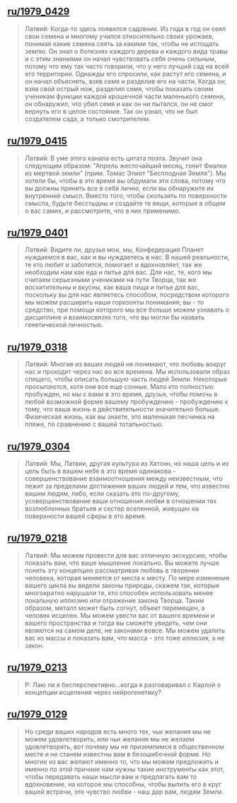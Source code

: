 ## [ru/1979_0429](ru/1979/1979_0429)


> Латвий: Когда-то здесь появился садовник. Из года в год он сеял свои семена и многому учился относительно своих урожаев, понимая какие семена сеять за какими так, чтобы не истощать землю. Он знал о болезнях каждого дерева и каждого вида травы и с этим знаниями он начал чувствовать себя очень сильным, потому что ему так часто говорили, что у него лучший сад на всей его территории. Однажды его спросили, как растут его семена, и он начал объяснять, взяв семя и разделив его на части. Когда он, взяв свой острый нож, разделил семя, чтобы показать своим ученикам функции каждой крошечной части маленького семени, он обнаружил, что убил семя и как он ни пытался, он не смог вернуть его в целое состояние. Так он узнал, что не был создателем сада, а только смотрителем.

[<i class="fas fa-file-pdf"></i>](http://llresearch.org/transcripts/issues/1979_russian/1979_0429.aspx) [<i class="fas fa-external-link-alt"></i>](http://llresearch.org/transcripts/issues/1979_russian/1979_0429.aspx)
 

## [ru/1979_0415](ru/1979/1979_0415)


> Латвий: В уме этого канала есть цитата поэта. Звучит она следующим образом: "Апрель жесточайший месяц, гонит Фиалки из мертвой земли" (прим. Томас Элиот "Бесплодная Земля"). Мы хотели бы, чтобы в это время вы обдумали эти слова, потому что вы должны принять все в себя лично, если вы обнаружите их внутренний смысл. Вместо того, чтобы скользить по поверхности смысла, будьте бесстыдны и создайте те вещи, которые в общем о вас самих, и рассмотрите, что в них применимо.

[<i class="fas fa-file-pdf"></i>](http://llresearch.org/transcripts/issues/1979_russian/1979_0415.aspx) [<i class="fas fa-external-link-alt"></i>](http://llresearch.org/transcripts/issues/1979_russian/1979_0415.aspx)
 

## [ru/1979_0401](ru/1979/1979_0401)


> Латвий: Видите ли, друзья мои, мы, Конфедерация Планет нуждаемся в вас, как и вы нуждаетесь в нас. В нашей реальности, те кто любит и заботится, помогает и вдохновляет, так же необходим нам как еда и питье для вас. Для нас, те, кого мы считаем серьезными учениками на пути Творца, так же восхитительны и вкусны, как ваша пища и питье для вас, поскольку вы для нас являетесь способом, посредством которого мы можем расширить наши горизонты понимания; вы - то средство, при помощи которого мы все больше можем узнавать о дисциплине и взаимосвязях того, что вы могли бы назвать генетической личностью.

[<i class="fas fa-file-pdf"></i>](http://llresearch.org/transcripts/issues/1979_russian/1979_0401.aspx) [<i class="fas fa-external-link-alt"></i>](http://llresearch.org/transcripts/issues/1979_russian/1979_0401.aspx)
 

## [ru/1979_0318](ru/1979/1979_0318)


> Латвий: Многие из ваших людей не понимают, что любовь вокруг нас и проходит через нас во все времена. Мы использовали образ спящего, чтобы описать большую часть людей Земли. Некоторые просыпаются, хотя они все еще сонные. Мало кто полностью пробужден, но мы с вами в это время, друзья, чтобы помочь в любой возможной форме вашему пробуждению - пробуждению к тому, что ваша жизнь в действительности значительно больше. Физическая жизнь, как вы знаете, это маленькая песчинка на пляже, по сравнению с вашей тотальностью.

[<i class="fas fa-file-pdf"></i>](http://llresearch.org/transcripts/issues/1979_russian/1979_0318.aspx) [<i class="fas fa-external-link-alt"></i>](http://llresearch.org/transcripts/issues/1979_russian/1979_0318.aspx)
 

## [ru/1979_0304](ru/1979/1979_0304)


> Латвий: Мы, Латвии, другая культура из Хатонн, но наша цель и их цель быть в вашем небе в это время одинакова - совершенствование взаимоотношения между неизвестным, что лежит за пределами достижения ваших людей и тем, что известно вашим людям, либо, если сказать это по-другому, усовершенствование ваши отношения любви в отношении тех возлюбленных братьев и сестер вселенной, живущих на поверхности вашей сферы в это время.

[<i class="fas fa-file-pdf"></i>](http://llresearch.org/transcripts/issues/1979_russian/1979_0304.aspx) [<i class="fas fa-external-link-alt"></i>](http://llresearch.org/transcripts/issues/1979_russian/1979_0304.aspx)
 

## [ru/1979_0218](ru/1979/1979_0218)


> Латвий: Мы можем провести для вас отличную экскурсию, чтобы показать вам, что ваше мышление локально. Вы можете лучше понять эту концепцию рассматривая любовь в творении человека, которая меняется от места к месту. По мере изменения вашего цикла вы видели законы природы, скажем так, которые многократно нарушали те, кто способен использовать менее локальную иллюзию или отражение закона Творца. Таким образом, металл может быть согнут, объект перемещен, а человек исцелен. Мы можем увести вас от вашего времени и вашего пространства и тогда вы сможете увидеть, чем они являются на самом деле, не законами вовсе. Мы можем удалить вас из массы и показать вам, что масса - это тоже иллюзия, а не закон.

[<i class="fas fa-file-pdf"></i>](http://llresearch.org/transcripts/issues/1979_russian/1979_0218.aspx) [<i class="fas fa-external-link-alt"></i>](http://llresearch.org/transcripts/issues/1979_russian/1979_0218.aspx)
 

## [ru/1979_0213](ru/1979/1979_0213)


> Р: Лаю ли я бесперспективно...когда я разговаривал с Карлой о концепции исцеления через нейрогенетику?

[<i class="fas fa-file-pdf"></i>](http://llresearch.org/transcripts/issues/1979_russian/1979_0213.aspx) [<i class="fas fa-external-link-alt"></i>](http://llresearch.org/transcripts/issues/1979_russian/1979_0213.aspx)
 

## [ru/1979_0129](ru/1979/1979_0129)


> Но среди ваших народов есть много тех, чьи желания мы не можем удовлетворить, или чьи желания мы не желаем удовлетворять, вот почему мы не приземлимся в общественном месте и не станем известны вам в безошибочной форме. Но многие из вас желают именно то, что мы можем предложить и именно по этой причине нам нужны такие инструменты как этот, чтобы передавать наши мысли вам и предлагать вам то вдохновение, на которое мы способны, чтобы вылить его в круг вашей встречи, это чувство любви - наш дар вам, людям Земли.

[<i class="fas fa-file-pdf"></i>](http://llresearch.org/transcripts/issues/1979_russian/1979_0129.aspx) [<i class="fas fa-external-link-alt"></i>](http://llresearch.org/transcripts/issues/1979_russian/1979_0129.aspx)
 